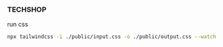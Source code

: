 ### TECHSHOP
run css
```bash
npx tailwindcss -i ./public/input.css -o ./public/output.css --watch
``` 